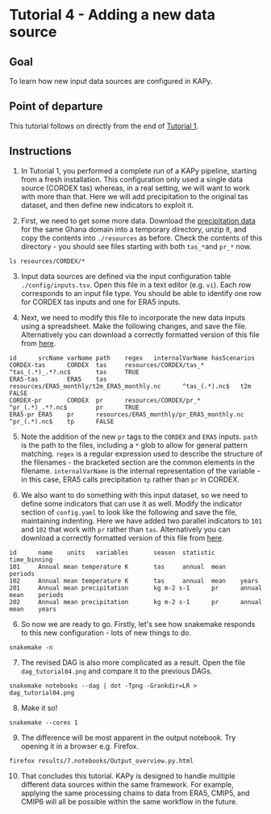 # Tutorial 4 - Adding a new data source

## Goal

To learn how new input data sources are configured in KAPy.

## Point of departure

This tutorial follows on directly from the end of [Tutorial 1](Tutorial01.md).

## Instructions

1. In Tutorial 1, you performed a complete run of a KAPy pipeline, starting from a fresh installation. This configuration only used a single data source (CORDEX tas) whereas, in a real setting, we will want to work with more than that. Here we will add precipitation to the original tas dataset, and then define new indicators to exploit it.

2. First, we need to get some more data. Download the [precipitation data](https://download.dmi.dk/Research_Projects/KAPy/pr_example_dataset.zip) for the same Ghana domain into a temporary directory, unzip it, and copy the contents into `./resources` as before. Check the contents of this directory - you should see files starting with both `tas_*`and `pr_*` now.

```
ls resources/CORDEX/*
```

3. Input data sources are defined via the input configuration table `./config/inputs.tsv`. Open this file in a text editor (e.g. `vi`). Each row corresponds to an input file type. You should be able to identify one row for CORDEX tas inputs and one for ERA5 inputs.

4. Next, we need to modify this file to incorporate the new data inputs using a spreadsheet. Make the following changes, and save the file. Alternatively you can download a correctly formatted version of this file from [here](Tutorial04_files).

```
id      srcName varName path    regex   internalVarName hasScenarios
CORDEX-tas      CORDEX  tas     resources/CORDEX/tas_*  ^tas_(.*)_.*?.nc$       tas     TRUE
ERA5-tas        ERA5    tas     resources/ERA5_monthly/t2m_ERA5_monthly.nc      ^tas_(.*).nc$   t2m     FALSE
CORDEX-pr       CORDEX  pr      resources/CORDEX/pr_*   ^pr_(.*)_.*?.nc$        pr      TRUE
ERA5-pr ERA5    pr      resources/ERA5_monthly/pr_ERA5_monthly.nc       ^pr_(.*).nc$    tp      FALSE

```

5. Note the addition of the new `pr` tags to the `CORDEX` and `ERA5` inputs. `path` is the path to the files, including a `*` glob to allow for general pattern matching. `regex` is a regular expression used to describe the structure of the filenames - the bracketed section are the common elements in the filename. `internalVarName` is the internal representation of the variable - in this case, ERA5 calls precipitation `tp` rather than `pr` in CORDEX.

6. We also want to do something with this input dataset, so we need to define some indicators that can use it as well. Modify the indicator section of `config.yaml` to look like the following and save the file, maintaining indenting. Here we have added two parallel indicators to `101` and `102` that work with `pr` rather than `tas`. Alternatively you can download a correctly formatted version of this file from [here](Tutorial04_files).

```
id      name    units   variables       season  statistic       time_binning
101     Annual mean temperature K       tas     annual  mean    periods
102     Annual mean temperature K       tas     annual  mean    years
201     Annual mean precipitation       kg m-2 s-1      pr      annual  mean    periods
202     Annual mean precipitation       kg m-2 s-1      pr      annual  mean    years
```

6. So now we are ready to go. Firstly, let's see how snakemake responds to this new configuration - lots of new things to do.
```
snakemake -n

```

7. The revised DAG is also more complicated as a result. Open the file `dag_tutorial04.png` and compare it to the previous DAGs.

```
snakemake notebooks --dag | dot -Tpng -Grankdir=LR > dag_tutorial04.png
```

8. Make it so!

```
snakemake --cores 1

```

9.  The difference will be most apparent in the output notebook. Try opening it in a browser e.g. Firefox.

```
firefox results/7.notebooks/Output_overview.py.html 
```

10. That concludes this tutorial. KAPy is designed to handle multiple different data sources within the same framework. For example, applying the same processing chains to data from ERA5, CMIP5, and CMIP6 will all be possible within the same workflow in the future.

